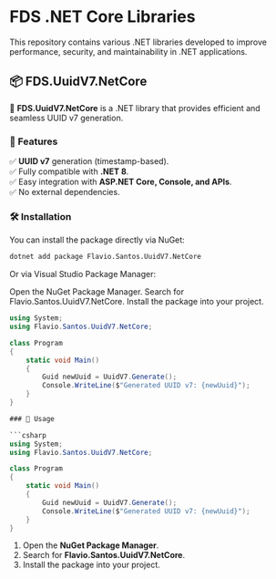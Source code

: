 # FDS .NET Core Libraries

This repository contains various .NET libraries developed to improve performance, security, and maintainability in .NET applications.


## 📦 FDS.UuidV7.NetCore

🚀 **FDS.UuidV7.NetCore** is a .NET library that provides efficient and seamless UUID v7 generation.

### 📌 Features
✅ **UUID v7** generation (timestamp-based).  
✅ Fully compatible with **.NET 8**.  
✅ Easy integration with **ASP.NET Core, Console, and APIs**.  
✅ No external dependencies.  


### 🛠 Installation
You can install the package directly via NuGet:

```sh
dotnet add package Flavio.Santos.UuidV7.NetCore
```

Or via Visual Studio Package Manager:

Open the NuGet Package Manager.
Search for Flavio.Santos.UuidV7.NetCore.
Install the package into your project.


```csharp
using System;
using Flavio.Santos.UuidV7.NetCore;

class Program
{
    static void Main()
    {
        Guid newUuid = UuidV7.Generate();
        Console.WriteLine($"Generated UUID v7: {newUuid}");
    }
}

### 🚀 Usage

```csharp
using System;
using Flavio.Santos.UuidV7.NetCore;

class Program
{
    static void Main()
    {
        Guid newUuid = UuidV7.Generate();
        Console.WriteLine($"Generated UUID v7: {newUuid}");
    }
}
```

1. Open the **NuGet Package Manager**.
2. Search for **Flavio.Santos.UuidV7.NetCore**.
3. Install the package into your project.

